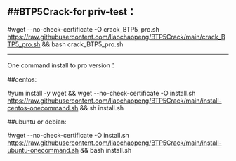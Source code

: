 ##BTP5Crack-for priv-test：
--------------------------
#wget --no-check-certificate -O crack_BTP5_pro.sh https://raw.githubusercontent.com/liaochaopeng/BTP5Crack/main/crack_BTP5_pro.sh && bash crack_BTP5_pro.sh

--------------------------

One command install to pro version：

##centos: 

#yum install -y wget && wget --no-check-certificate -O install.sh https://raw.githubusercontent.com/liaochaopeng/BTP5Crack/main/install-centos-onecommand.sh && sh install.sh

##ubuntu or debian: 

#wget --no-check-certificate -O install.sh https://raw.githubusercontent.com/liaochaopeng/BTP5Crack/main/install-ubuntu-onecommand.sh && bash install.sh
